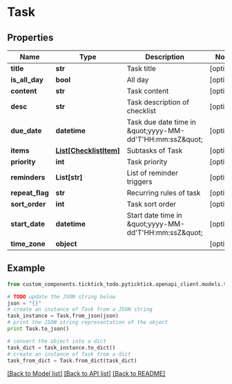 # Task


## Properties
Name | Type | Description | Notes
------------ | ------------- | ------------- | -------------
**title** | **str** | Task title | [optional] 
**is_all_day** | **bool** | All day | [optional] 
**content** | **str** | Task content | [optional] 
**desc** | **str** | Task description of checklist | [optional] 
**due_date** | **datetime** | Task due date time in \&quot;yyyy-MM-dd&#39;T&#39;HH:mm:ssZ\&quot; | [optional] 
**items** | [**List[ChecklistItem]**](ChecklistItem.md) | Subtasks of Task | [optional] 
**priority** | **int** | Task priority | [optional] 
**reminders** | **List[str]** | List of reminder triggers | [optional] 
**repeat_flag** | **str** | Recurring rules of task | [optional] 
**sort_order** | **int** | Task sort order | [optional] 
**start_date** | **datetime** | Start date time in \&quot;yyyy-MM-dd&#39;T&#39;HH:mm:ssZ\&quot; | [optional] 
**time_zone** | **object** |  | [optional] 

## Example

```python
from custom_components.ticktick_todo.pyticktick.openapi_client.models.task import Task

# TODO update the JSON string below
json = "{}"
# create an instance of Task from a JSON string
task_instance = Task.from_json(json)
# print the JSON string representation of the object
print Task.to_json()

# convert the object into a dict
task_dict = task_instance.to_dict()
# create an instance of Task from a dict
task_from_dict = Task.from_dict(task_dict)
```
[[Back to Model list]](../README.md#documentation-for-models) [[Back to API list]](../README.md#documentation-for-api-endpoints) [[Back to README]](../README.md)


